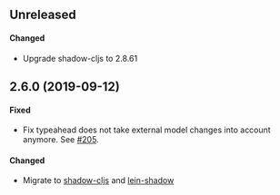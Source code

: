 ## Unreleased

#### Changed

- Upgrade shadow-cljs to 2.8.61

## 2.6.0 (2019-09-12)

#### Fixed

- Fix typeahead does not take external model changes into account anymore.
  See [#205](https://github.com/Day8/re-com/issues/205).

#### Changed

- Migrate to [shadow-cljs](https://shadow-cljs.github.io/docs/UsersGuide.html) and
  [lein-shadow](https://gitlab.com/nikperic/lein-shadow)
